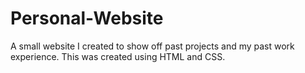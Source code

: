 # Personal-Website
A small website I created to show off past projects and my past work experience. This was created using HTML and CSS.
